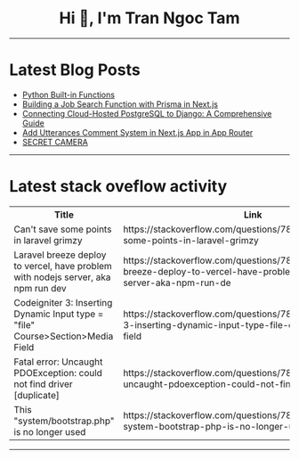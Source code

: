 <h1 align="center">Hi 👋, I'm Tran Ngoc Tam</h1>

---

# Latest Blog Posts 
<!-- BLOG-POST-LIST:START -->
- [Python Built-in Functions](https://dev.to/harshm03/python-built-in-functions-4m5f)
- [Building a Job Search Function with Prisma in Next.js](https://dev.to/ashsajal/building-a-job-search-function-with-prisma-in-nextjs-2m8f)
- [Connecting Cloud-Hosted PostgreSQL to Django: A Comprehensive Guide](https://dev.to/rupesh_mishra/connecting-cloud-hosted-postgresql-to-django-a-comprehensive-guide-5cl1)
- [Add Utterances Comment System in Next.js App in App Router](https://dev.to/sh20raj/integrating-utterances-as-a-commenting-system-in-your-nextjs-application-using-the-app-router-4m5b)
- [SECRET CAMERA](https://dev.to/jonse_ketela_b13c463d2acf/secret-camera-3l72)
<!-- BLOG-POST-LIST:END -->

---

# Latest stack oveflow activity
<table>
  <tr><th>Title</th><th>Link</th></tr>
  <!-- STACKOVERFLOW:START --><tr><td>Can&#39;t save some points in laravel grimzy</td><td>https://stackoverflow.com/questions/78677224/cant-save-some-points-in-laravel-grimzy</td></tr><tr><td>Laravel breeze deploy to vercel, have problem with nodejs server, aka npm run dev</td><td>https://stackoverflow.com/questions/78677153/laravel-breeze-deploy-to-vercel-have-problem-with-nodejs-server-aka-npm-run-de</td></tr><tr><td>Codeigniter 3: Inserting Dynamic Input type = &quot;file&quot; Course&gt;Section&gt;Media Field</td><td>https://stackoverflow.com/questions/78677113/codeigniter-3-inserting-dynamic-input-type-file-coursesectionmedia-field</td></tr><tr><td>Fatal error: Uncaught PDOException: could not find driver [duplicate]</td><td>https://stackoverflow.com/questions/78677109/fatal-error-uncaught-pdoexception-could-not-find-driver</td></tr><tr><td>This &quot;system/bootstrap.php&quot; is no longer used</td><td>https://stackoverflow.com/questions/78677081/this-system-bootstrap-php-is-no-longer-used</td></tr><!-- STACKOVERFLOW:END -->
</table>

---


